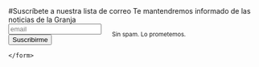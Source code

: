 <div class="row section-head">
<div class="twelve columns" markdown="1">
  #Suscríbete a nuestra lista de correo
Te mantendremos informado de las noticias de la Granja
</div>
</div>

<div class="row">

 <div class="twelve columns">

   <!-- Begin MailChimp Signup Form -->

   <div id="mc_embed_signup">
<form action="https://granjamandragora.us19.list-manage.com/subscribe/post?u=602ab7a0f76bf385f2aacd6e1&amp;id=9b61b7df95" method="post" id="mc-embedded-subscribe-form" name="mc-embedded-subscribe-form" class="validate" target="_blank" novalidate>      
      <input type="email" value="" name="EMAIL" class="email" id="mce-EMAIL" placeholder="email" required>
      <!-- real people should not fill this in and expect good things - do not remove this or risk form bot signups-->
      <div style="position: absolute; left: -5000px;"><input type="text" name="b_cdb7b577e41181934ed6a6a44_e65110b38d" value=""></div>
      <div class="clear"><input type="submit" value="Suscribirme" name="subscribe" id="mc-embedded-subscribe" class="button"></div>
      
    </form>
  </div>

  <p><small>Sin spam. Lo prometemos.</small></p>

</div>

</div>

